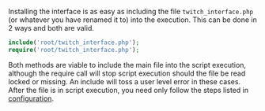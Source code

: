 Installing the interface is as easy as including the file <code>twitch_interface.php</code> (or whatever you have renamed it to) into the execution.  This can be done in 2 ways and both are valid.

```php  
include('root/twitch_interface.php');
require('root/twitch_interface.php');
```

Both methods are viable to include the main file into the script execution, although the require call will stop script execution should the file be read locked or missing.  An include will toss a user level error in these cases.  After the file is in script execution, you need only follow the steps listed in [configuration](https://github.com/IBurn36360/Twitch_Interface/blob/master/configuration.md).
